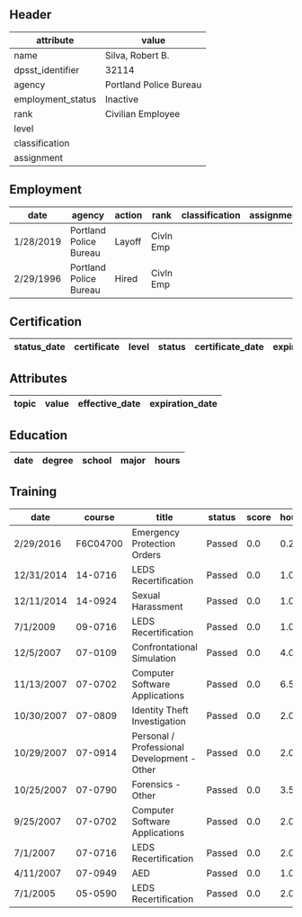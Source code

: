 ## Header
| attribute | value |
| --------- | ----- |
| name | Silva, Robert B. |
| dpsst_identifier | 32114 |
| agency | Portland Police Bureau |
| employment_status | Inactive |
| rank | Civilian Employee |
| level |  |
| classification |  |
| assignment |  |
## Employment
| date | agency | action | rank | classification | assignment |
| ---- | ------ | ------ | ---- | -------------- | ---------- |
| 1/28/2019 | Portland Police Bureau | Layoff | Civln Emp |  |  |
| 2/29/1996 | Portland Police Bureau | Hired | Civln Emp |  |  |
## Certification
| status_date | certificate | level | status | certificate_date | expiration_date | probation_date |
| ----------- | ----------- | ----- | ------ | ---------------- | --------------- | -------------- |
## Attributes
| topic | value | effective_date | expiration_date |
| ----- | ----- | -------------- | --------------- |
## Education
| date | degree | school | major | hours |
| ---- | ------ | ------ | ----- | ----- |
## Training
| date | course | title | status | score | hours |
| ---- | ------ | ----- | ------ | ----- | ----- |
| 2/29/2016 | F6C04700 | Emergency Protection Orders | Passed | 0.0 | 0.25 |
| 12/31/2014 | 14-0716 | LEDS Recertification | Passed | 0.0 | 1.00 |
| 12/11/2014 | 14-0924 | Sexual Harassment | Passed | 0.0 | 1.00 |
| 7/1/2009 | 09-0716 | LEDS Recertification | Passed | 0.0 | 1.00 |
| 12/5/2007 | 07-0109 | Confrontational Simulation | Passed | 0.0 | 4.00 |
| 11/13/2007 | 07-0702 | Computer Software Applications | Passed | 0.0 | 6.50 |
| 10/30/2007 | 07-0809 | Identity Theft Investigation | Passed | 0.0 | 2.00 |
| 10/29/2007 | 07-0914 | Personal / Professional Development - Other | Passed | 0.0 | 2.00 |
| 10/25/2007 | 07-0790 | Forensics - Other | Passed | 0.0 | 3.50 |
| 9/25/2007 | 07-0702 | Computer Software Applications | Passed | 0.0 | 2.00 |
| 7/1/2007 | 07-0716 | LEDS Recertification | Passed | 0.0 | 2.00 |
| 4/11/2007 | 07-0949 | AED | Passed | 0.0 | 1.00 |
| 7/1/2005 | 05-0590 | LEDS Recertification | Passed | 0.0 | 2.00 |
